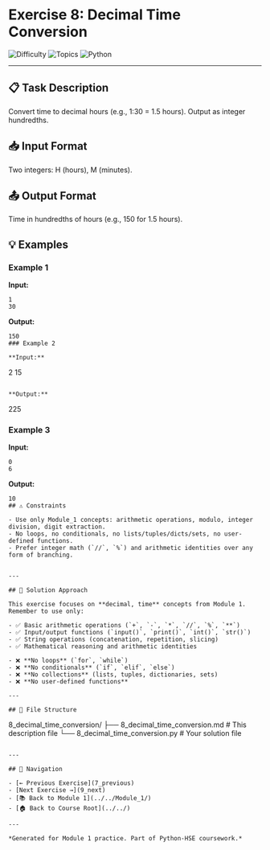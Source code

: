 # Exercise 8: Decimal Time Conversion

![Difficulty](https://img.shields.io/badge/Difficulty-Module%201-green)
![Topics](https://img.shields.io/badge/Topics-decimal%2C%20time-blue)
![Python](https://img.shields.io/badge/Python-Module%201%20Concepts-yellow)

---

## 📋 Task Description

Convert time to decimal hours (e.g., 1:30 = 1.5 hours). Output as integer hundredths.
## 📥 Input Format

Two integers: H (hours), M (minutes).
## 📤 Output Format

Time in hundredths of hours (e.g., 150 for 1.5 hours).
## 💡 Examples

### Example 1

**Input:**
```
1
30
```

**Output:**
```
150
### Example 2

**Input:**
```
2
15
```

**Output:**
```
225
### Example 3

**Input:**
```
0
6
```

**Output:**
```
10
## ⚠️ Constraints

- Use only Module_1 concepts: arithmetic operations, modulo, integer division, digit extraction.
- No loops, no conditionals, no lists/tuples/dicts/sets, no user-defined functions.
- Prefer integer math (`//`, `%`) and arithmetic identities over any form of branching.


---

## 🎯 Solution Approach

This exercise focuses on **decimal, time** concepts from Module 1. Remember to use only:

- ✅ Basic arithmetic operations (`+`, `-`, `*`, `//`, `%`, `**`)
- ✅ Input/output functions (`input()`, `print()`, `int()`, `str()`)
- ✅ String operations (concatenation, repetition, slicing)
- ✅ Mathematical reasoning and arithmetic identities

- ❌ **No loops** (`for`, `while`)
- ❌ **No conditionals** (`if`, `elif`, `else`)
- ❌ **No collections** (lists, tuples, dictionaries, sets)
- ❌ **No user-defined functions**

---

## 📁 File Structure
```
8_decimal_time_conversion/
├── 8_decimal_time_conversion.md     # This description file
└── 8_decimal_time_conversion.py     # Your solution file
```

---

## 🔗 Navigation

- [← Previous Exercise](7_previous) 
- [Next Exercise →](9_next)
- [📚 Back to Module 1](../../Module_1/)
- [🏠 Back to Course Root](../../)

---

*Generated for Module 1 practice. Part of Python-HSE coursework.*
